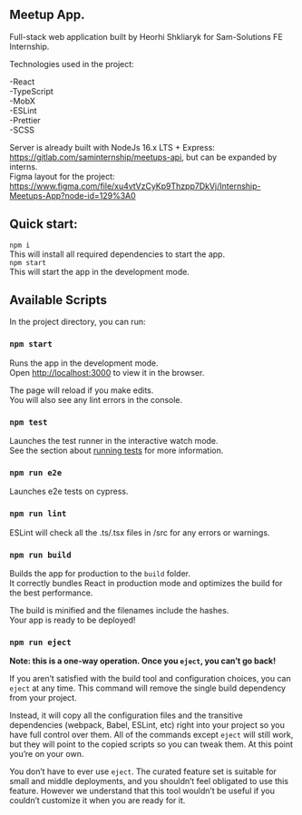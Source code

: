 ## Meetup App.

Full-stack web application built by Heorhi Shkliaryk for Sam-Solutions FE Internship.

Technologies used in the project:

-React  
-TypeScript  
-MobX  
-ESLint  
-Prettier  
-SCSS

Server is already built with NodeJs 16.x LTS + Express: https://gitlab.com/saminternship/meetups-api, but can be expanded by interns.  
Figma layout for the project: https://www.figma.com/file/xu4vtVzCyKp9Thzpp7DkVj/Internship-Meetups-App?node-id=129%3A0

## Quick start:

`npm i`  
This will install all required dependencies to start the app.  
`npm start`  
This will start the app in the development mode.

## Available Scripts

In the project directory, you can run:

### `npm start`

Runs the app in the development mode.\
Open [http://localhost:3000](http://localhost:3000) to view it in the browser.

The page will reload if you make edits.\
You will also see any lint errors in the console.

### `npm test`

Launches the test runner in the interactive watch mode.\
See the section about [running tests](https://facebook.github.io/create-react-app/docs/running-tests) for more information.

### `npm run e2e`

Launches e2e tests on cypress.

### `npm run lint`

ESLint will check all the .ts/.tsx files in /src for any errors or warnings.

### `npm run build`

Builds the app for production to the `build` folder.\
It correctly bundles React in production mode and optimizes the build for the best performance.

The build is minified and the filenames include the hashes.\
Your app is ready to be deployed!

### `npm run eject`

**Note: this is a one-way operation. Once you `eject`, you can’t go back!**

If you aren’t satisfied with the build tool and configuration choices, you can `eject` at any time. This command will remove the single build dependency from your project.

Instead, it will copy all the configuration files and the transitive dependencies (webpack, Babel, ESLint, etc) right into your project so you have full control over them. All of the commands except `eject` will still work, but they will point to the copied scripts so you can tweak them. At this point you’re on your own.

You don’t have to ever use `eject`. The curated feature set is suitable for small and middle deployments, and you shouldn’t feel obligated to use this feature. However we understand that this tool wouldn’t be useful if you couldn’t customize it when you are ready for it.
